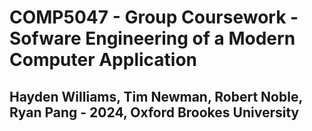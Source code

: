 # COMP5047 - Group Coursework - Sofware Engineering of a Modern Computer Application

## Hayden Williams, Tim Newman, Robert Noble, Ryan Pang - 2024, Oxford Brookes University

